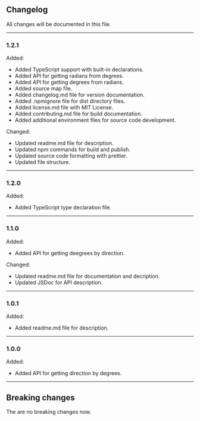 ## Changelog

All changes will be documented in this file.

---


### 1.2.1
Added:
- Added TypeScript support with built-in declarations.
- Added API for getting radians from degrees.
- Added API for getting degrees from radians.
- Added source map file.
- Added changelog.md file for version documentation.
- Added .npmignore file for dist directory files.
- Added license.md file with MIT License.
- Added contributing.md file for build documentation.
- Added additional environment files for source code development.

Changed:
- Updated readme.md file for description.
- Updated npm commands for build and publish.
- Updated source code formatting with prettier.
- Updated file structure.

---

### 1.2.0
Added:
- Added TypeScript type declaration file.

---

### 1.1.0
Added:
- Added API for getting deegrees by direction.

Changed:
- Updated readme.md file for documentation and decription.
- Updated JSDoc for API description.

---

### 1.0.1
Added:
- Added readme.md file for description.

---

### 1.0.0
Added:
- Added API for getting direction by degrees.

---

## Breaking changes

The are no breaking changes now.
